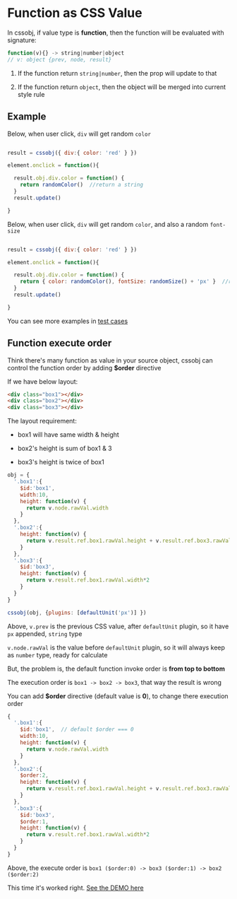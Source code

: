 # Function as CSS Value

In cssobj, if value type is **function**, then the function will be evaluated with signature:

```Javascript
function(v){} -> string|number|object
// v: object {prev, node, result}
```

 1. If the function return `string|number`, then the prop will update to that

 2. If the function return `object`, then the object will be merged into current style rule

## Example

Below, when user click, `div` will get random `color`

```Javascript

result = cssobj({ div:{ color: 'red' } })

element.onclick = function(){

  result.obj.div.color = function() {
    return randomColor()  //return a string
  }
  result.update()

}

```

Below, when user click, `div` will get random `color`, and also a random `font-size`

```Javascript

result = cssobj({ div:{ color: 'red' } })

element.onclick = function(){

  result.obj.div.color = function() {
    return { color: randomColor(), fontSize: randomSize() + 'px' }  //return a object
  }
  result.update()

}

```

You can see more examples in [test cases](https://github.com/cssobj/cssobj-core/blob/91f508f2657db2cc3b6762db34cf2b2472bb4330/test/test.js#L1303)

## Function execute order

Think there's many function as value in your source object, cssobj can control the function order by adding **$order** directive

If we have below layout:

```html
<div class="box1"></div>
<div class="box2"></div>
<div class="box3"></div>
```

The layout requirement:

- box1 will have same width & height

- box2's height is sum of box1 & 3

- box3's height is twice of box1


```Javascript
obj = {
  '.box1':{
    $id:'box1',
    width:10,
    height: function(v) {
      return v.node.rawVal.width
    }
  },
  '.box2':{
    height: function(v) {
      return v.result.ref.box1.rawVal.height + v.result.ref.box3.rawVal.height
    }
  },
  '.box3':{
    $id:'box3',
    height: function(v) {
      return v.result.ref.box1.rawVal.width*2
    }
  }
}

cssobj(obj, {plugins: [defaultUnit('px')] })
```

Above, `v.prev` is the previous CSS value, after `defaultUnit` plugin, so it have `px` appended, `string` type

`v.node.rawVal` is the value before `defaultUnit` plugin, so it will always keep as `number` type, ready for calculate

But, the problem is, the default function invoke order is **from top to bottom**

The execution order is `box1 -> box2 -> box3`, that way the result is wrong

You can add **$order** directive (default value is **0**), to change there execution order

```Javascript
{
  '.box1':{
    $id:'box1',  // default $order === 0
    width:10,
    height: function(v) {
      return v.node.rawVal.width
    }
  },
  '.box2':{
    $order:2,
    height: function(v) {
      return v.result.ref.box1.rawVal.height + v.result.ref.box3.rawVal.height
    }
  },
  '.box3':{
    $id:'box3',
    $order:1,
    height: function(v) {
      return v.result.ref.box1.rawVal.width*2
    }
  }
}
```

Above, the execute order is `box1 ($order:0) -> box3 ($order:1) -> box2 ($order:2)`

This time it's worked right. [See the DEMO here](https://cssobj.github.io/cssobj-demo/#demo5)

